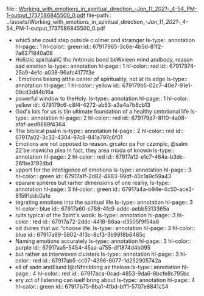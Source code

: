 file:: [Working_with_emotions_in_spiritual_direction_-_Jan_11_2021_-_4-54_PM-1-output_1737586845500_0.pdf](../assets/Working_with_emotions_in_spiritual_direction_-_Jan_11_2021_-_4-54_PM-1-output_1737586845500_0.pdf)
file-path:: ../assets/Working_with_emotions_in_spiritual_direction_-_Jan_11_2021_-_4-54_PM-1-output_1737586845500_0.pdf

- whic5 she could step outside c:olmer ond stramger
  ls-type:: annotation
  hl-page:: 1
  hl-color:: green
  id:: 67917965-3c6e-4b5d-81f2-7a6271840a08
- Holístic spiritaialiÇ thc ñntrinsic bond beWxieen mind andbody, reason aad emotion
  ls-type:: annotation
  hl-page:: 1
  hl-color:: red
  id:: 67917974-25a9-4e1c-a038-96afc4177f3e
- . Emotions belong atthe center of spirituality, not at its edge
  ls-type:: annotation
  hl-page:: 1
  hl-color:: yellow
  id:: 679179b5-02c7-40e7-91e1-08cd3d44b16a
- powerful window to theHoly. 
  ls-type:: annotation
  hl-page:: 1
  hl-color:: yellow
  id:: 679179c6-c8f4-4272-ab53-a3a4a7b8cb13
- God'x lois for us is tlin ultimate foundation of a healthy cmtotional life
  ls-type:: annotation
  hl-page:: 2
  hl-color:: red
  id:: 679179d7-8f10-4a08-afaf-aed9689f4364
- The biblical psalm
  ls-type:: annotation
  hl-page:: 2
  hl-color:: red
  id:: 67917a02-3c32-4304-97c8-841a797c6f01
- Emotions are not opposed to reason. grcatcr pa For czzmplc, @salm 22’be inswicha plea In fact, they area rrioda of knowin
  ls-type:: annotation
  hl-page:: 2
  hl-color:: red
  id:: 67917a12-e1c7-464a-b3dc-26fbe3192dbd
- upport for the intelligence of emotiona
  ls-type:: annotation
  hl-page:: 3
  hl-color:: green
  id:: 67917a1f-2d82-4883-99df-40c1a9c59a43
- eparare sphères but rarher dimensions of one realiiy,
  ls-type:: annotation
  hl-page:: 3
  hl-color:: green
  id:: 67917a4a-b94e-4c50-ace2-81591ddc0a1e
- tegrating emotions into the spiritual life 
  ls-type:: annotation
  hl-page:: 3
  hl-color:: blue
  id:: 67917a60-c788-4fc9-addc-aebb5313365a
- ruits typical of the 5pirit's wodk:
  ls-type:: annotation
  hl-page:: 3
  hl-color:: red
  id:: 67917a72-2ddc-4418-88aa-d3505f9f54a6
- od duires that wc “choose life.
  ls-type:: annotation
  hl-page:: 3
  hl-color:: blue
  id:: 67917a89-5802-4f3c-8cf3-3b9918b6485c
- Naming emotions accurately 
  ls-type:: annotation
  hl-page:: 3
  hl-color:: purple
  id:: 67917aa5-5454-45aa-a755-df1874d4b095
- but rather as interwoven cluisters
  ls-type:: annotation
  hl-page:: 3
  hl-color:: red
  id:: 67917ab5-cc07-4396-8077-1d252905742a
- ell of sadn andEiund Ï@rNfmibbing az theloss
  ls-type:: annotation
  hl-page:: 4
  hl-color:: red
  id:: 67917aca-0cad-4853-9da6-8bcfe8c795bc
- ery zct of listening can iuelf bring about
  ls-type:: annotation
  hl-page:: 4
  hl-color:: green
  id:: 67917b75-8ba1-4fbd-bff1-5707e8841c54